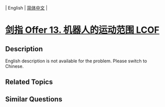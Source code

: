 
| English | [简体中文](README.md) |

# [剑指 Offer 13. 机器人的运动范围  LCOF](https://leetcode-cn.com/problems/ji-qi-ren-de-yun-dong-fan-wei-lcof/)

## Description

English description is not available for the problem. Please switch to Chinese.

## Related Topics



## Similar Questions


